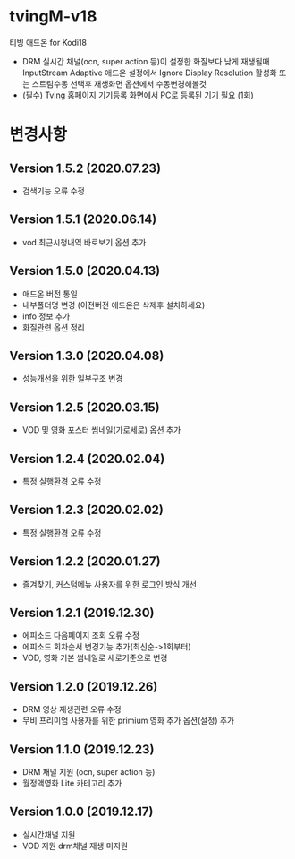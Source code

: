 # tvingM-v18
 티빙 애드온 for Kodi18

- DRM 실시간 채널(ocn, super action 등)이 설정한 화질보다 낮게 재생될때
  InputStream Adaptive 애드온 설정에서
  Ignore Display Resolution 활성화
  또는 스트림수동 선택후 재생화면 옵션에서 수동변경해볼것
- (필수) Tving 홈페이지 기기등록 화면에서 PC로 등록된 기기 필요 (1회)


# 변경사항

## Version 1.5.2 (2020.07.23)
- 검색기능 오류 수정


## Version 1.5.1 (2020.06.14)
- vod 최근시청내역 바로보기 옵션 추가

## Version 1.5.0 (2020.04.13)
- 애드온 버전 통일
- 내부폴더명 변경 (이전버전 애드온은 삭제후 설치하세요)
- info 정보 추가
- 화질관련 옵션 정리

## Version 1.3.0 (2020.04.08)
- 성능개선을 위한 일부구조 변경

## Version 1.2.5 (2020.03.15)
- VOD 및 영화 포스터 썸네일(가로세로) 옵션 추가

## Version 1.2.4 (2020.02.04)
- 특정 실행환경 오류 수정

## Version 1.2.3 (2020.02.02)
- 특정 실행환경 오류 수정

## Version 1.2.2 (2020.01.27)
- 즐겨찾기, 커스텀메뉴 사용자를 위한 로그인 방식 개선

## Version 1.2.1 (2019.12.30)
- 에피소드 다음페이지 조회 오류 수정
- 에피소드 회차순서 변경기능 추가(최신순->1회부터)
- VOD, 영화 기본 썸네일로 세로기준으로 변경

## Version 1.2.0 (2019.12.26)
- DRM 영상 재생관련 오류 수정
- 무비 프리미엄 사용자를 위한 primium 영화 추가 옵션(설정) 추가

## Version 1.1.0 (2019.12.23)
- DRM 채널 지원 (ocn, super action 등)
- 월정액영화 Lite 카테고리 추가

## Version 1.0.0 (2019.12.17)
- 실시간채널 지원
- VOD 지원 drm채널 재생 미지원
